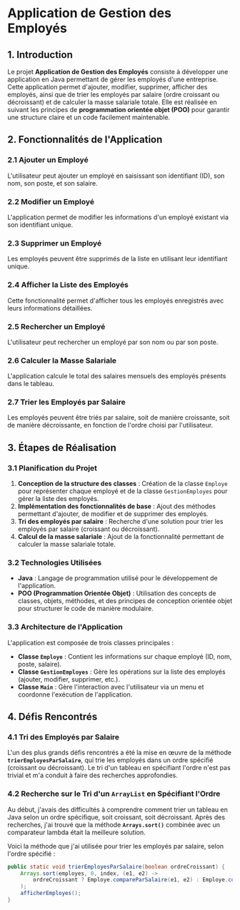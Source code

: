 # Application de Gestion des Employés

## 1. Introduction

Le projet **Application de Gestion des Employés** consiste à développer une application en Java permettant de gérer les employés d'une entreprise. Cette application permet d'ajouter, modifier, supprimer, afficher des employés, ainsi que de trier les employés par salaire (ordre croissant ou décroissant) et de calculer la masse salariale totale. Elle est réalisée en suivant les principes de **programmation orientée objet (POO)** pour garantir une structure claire et un code facilement maintenable.

## 2. Fonctionnalités de l'Application

### 2.1 Ajouter un Employé
L'utilisateur peut ajouter un employé en saisissant son identifiant (ID), son nom, son poste, et son salaire.

### 2.2 Modifier un Employé
L'application permet de modifier les informations d'un employé existant via son identifiant unique.

### 2.3 Supprimer un Employé
Les employés peuvent être supprimés de la liste en utilisant leur identifiant unique.

### 2.4 Afficher la Liste des Employés
Cette fonctionnalité permet d'afficher tous les employés enregistrés avec leurs informations détaillées.

### 2.5 Rechercher un Employé
L'utilisateur peut rechercher un employé par son nom ou par son poste.

### 2.6 Calculer la Masse Salariale
L'application calcule le total des salaires mensuels des employés présents dans le tableau.

### 2.7 Trier les Employés par Salaire
Les employés peuvent être triés par salaire, soit de manière croissante, soit de manière décroissante, en fonction de l'ordre choisi par l'utilisateur.

## 3. Étapes de Réalisation

### 3.1 Planification du Projet
1. **Conception de la structure des classes** : Création de la classe `Employe` pour représenter chaque employé et de la classe `GestionEmployes` pour gérer la liste des employés.
2. **Implémentation des fonctionnalités de base** : Ajout des méthodes permettant d'ajouter, de modifier et de supprimer des employés.
3. **Tri des employés par salaire** : Recherche d'une solution pour trier les employés par salaire (croissant ou décroissant).
4. **Calcul de la masse salariale** : Ajout de la fonctionnalité permettant de calculer la masse salariale totale.

### 3.2 Technologies Utilisées
- **Java** : Langage de programmation utilisé pour le développement de l'application.
- **POO (Programmation Orientée Objet)** : Utilisation des concepts de classes, objets, méthodes, et des principes de conception orientée objet pour structurer le code de manière modulaire.

### 3.3 Architecture de l'Application
L'application est composée de trois classes principales :
- **Classe `Employe`** : Contient les informations sur chaque employé (ID, nom, poste, salaire).
- **Classe `GestionEmployes`** : Gère les opérations sur la liste des employés (ajouter, modifier, supprimer, etc.).
- **Classe `Main`** : Gère l'interaction avec l'utilisateur via un menu et coordonne l'exécution de l'application.

## 4. Défis Rencontrés

### 4.1 Tri des Employés par Salaire
L'un des plus grands défis rencontrés a été la mise en œuvre de la méthode **`trierEmployesParSalaire`**, qui trie les employés dans un ordre spécifié (croissant ou décroissant). Le tri d'un tableau en spécifiant l'ordre n'est pas trivial et m'a conduit à faire des recherches approfondies.

### 4.2 Recherche sur le Tri d'un `ArrayList` en Spécifiant l'Ordre
Au début, j'avais des difficultés à comprendre comment trier un tableau en Java selon un ordre spécifique, soit croissant, soit décroissant. Après des recherches, j'ai trouvé que la méthode **`Arrays.sort()`** combinée avec un comparateur lambda était la meilleure solution.

Voici la méthode que j'ai utilisée pour trier les employés par salaire, selon l'ordre spécifié :

```java
public static void trierEmployesParSalaire(boolean ordreCroissant) {
    Arrays.sort(employes, 0, index, (e1, e2) -> 
        ordreCroissant ? Employe.compareParSalaire(e1, e2) : Employe.compareParSalaire(e2, e1)
    );
    afficherEmployes();
}
